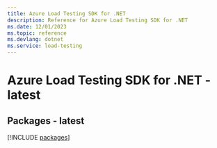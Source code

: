 ```yaml
---
title: Azure Load Testing SDK for .NET
description: Reference for Azure Load Testing SDK for .NET
ms.date: 12/01/2023
ms.topic: reference
ms.devlang: dotnet
ms.service: load-testing
---
```

# Azure Load Testing SDK for .NET - latest
## Packages - latest
[!INCLUDE [packages](load-testing-index.md)]